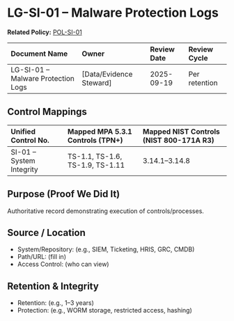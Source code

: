 # LG-SI-01 – Malware Protection Logs

**Related Policy:** [POL-SI-01](../policies/POL-SI-01_*.md)

| Document Name | Owner | Review Date | Review Cycle |
| :---- | :---- | :---- | :---- |
| LG-SI-01 – Malware Protection Logs | [Data/Evidence Steward] | 2025-09-19 | Per retention |

## Control Mappings
| Unified Control No. | Mapped MPA 5.3.1 Controls (TPN+) | Mapped NIST Controls (NIST 800-171A R3) |
| :---- | :---- | :---- |
| SI-01 – System Integrity | TS-1.1, TS-1.6, TS-1.9, TS-1.11 | 3.14.1–3.14.8 |

## Purpose (Proof We Did It)
Authoritative record demonstrating execution of controls/processes.

## Source / Location
- System/Repository: (e.g., SIEM, Ticketing, HRIS, GRC, CMDB)
- Path/URL: (fill in)
- Access Control: (who can view)

## Retention & Integrity
- Retention: (e.g., 1–3 years)
- Protection: (e.g., WORM storage, restricted access, hashing)
